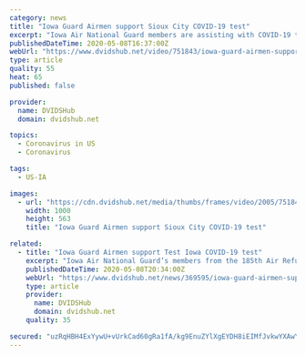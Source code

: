 ```yaml
---
category: news
title: "Iowa Guard Airmen support Sioux City COVID-19 test"
excerpt: "Iowa Air National Guard members are assisting with COVID-19 testing activates in Sioux City, Iowa this week. A team of 35 members from the Sioux City, Iowa based 185th Air Refueling Wing helped set up,"
publishedDateTime: 2020-05-08T16:37:00Z
webUrl: "https://www.dvidshub.net/video/751843/iowa-guard-airmen-support-sioux-city-covid-19-test"
type: article
quality: 55
heat: 65
published: false

provider:
  name: DVIDSHub
  domain: dvidshub.net

topics:
  - Coronavirus in US
  - Coronavirus

tags:
  - US-IA

images:
  - url: "https://cdn.dvidshub.net/media/thumbs/frames/video/2005/751843/1000w_q75.jpg"
    width: 1000
    height: 563
    title: "Iowa Guard Airmen support Sioux City COVID-19 test"

related:
  - title: "Iowa Guard Airmen support Test Iowa COVID-19 test"
    excerpt: "Iowa Air National Guard’s members from the 185th Air Refueling Wing helped set up a COVID-19 test site in Sioux City, Iowa this week. The Iowa Airmen are assisting local and state agencies at the drive through test site that is set up in the parking of the Western Iowa Technical Community College campus,"
    publishedDateTime: 2020-05-08T20:34:00Z
    webUrl: "https://www.dvidshub.net/news/369595/iowa-guard-airmen-support-test-iowa-covid-19-test"
    type: article
    provider:
      name: DVIDSHub
      domain: dvidshub.net
    quality: 35

secured: "uzRqHBH4ExYywU+vUrkCad60gRa1fA/kg9EnuZYlXgEYDH8iEIMfJvkwYXAwYxVjk+LViLnL1QRmowVDodBx7aJ6UfrXz3ihR4jnqV5UaH3ecTMO8mfUb7i/c9XLkQmH9Bxy0Qf+a7+I300e49+UQv2iLKTBU3OFxq7Lpw1FxxuSft3uXN5K+9gr3/O7t3qLSHfc2IGn72TDejMcQBATdSwP40IPpmBkt8RydqFC96fxPS7tGfDnP4YR0lR5zVXZw1r1OI0qbpL+jglsiMj4hiO8gOCAuqOjNxqVmC03Fxc1Yr/YcAvglkxo0NVtZS2oK7kWxxiPUC7sxKU093OxSziPrutCtggoJeUnNIkJEi/s5kzPK5ccykD5GOCyYH3XceNWMhEtB5UZaf5S5izN2PienYPER0cnTB71VtCisMraguxSFYicJLOfac8fYUqQa9hn1/GkZitoI7Mkpgyi2J6H0scjxKnQeH6jaEnZW8g=;6a7bcoN/pa3WvVEe35UIgg=="
---
```


